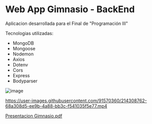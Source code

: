# Web App Gimnasio - BackEnd

Aplicacion desarrollada para el Final de "Programación III" 

Tecnologias utilizadas:
-   MongoDB
-   Mongoose
-   Nodemon
-   Axios
-   Dotenv
-   Cors
-   Express
-   Bodyparser



![image](https://user-images.githubusercontent.com/91570360/214309318-dcca2a7e-1dbc-410c-85cb-f9436f7e5bec.png)

https://user-images.githubusercontent.com/91570360/214308762-68a308d5-ee9b-4a88-bb3c-f541035f5e77.mp4

[Presentacion Gimnasio.pdf](https://github.com/d4niel-san/finalmermoz/files/10490437/Presentacion.Gimnasio.pdf)
